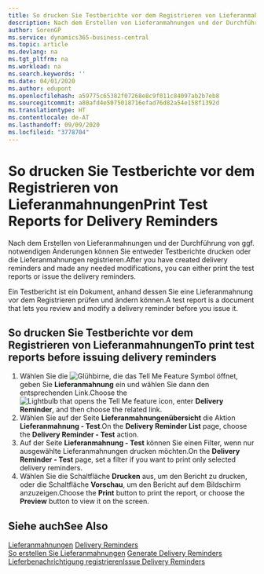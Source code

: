 ```yaml
---
title: So drucken Sie Testberichte vor dem Registrieren von Lieferanmahnungen
description: Nach dem Erstellen von Lieferanmahnungen und der Durchführung von ggf. notwendigen Änderungen können Sie entweder Testberichte drucken oder die Lieferanmahnungen registrieren.
author: SorenGP
ms.service: dynamics365-business-central
ms.topic: article
ms.devlang: na
ms.tgt_pltfrm: na
ms.workload: na
ms.search.keywords: ''
ms.date: 04/01/2020
ms.author: edupont
ms.openlocfilehash: a59775c65382f07268e8c9f011c84097ab2b7eb8
ms.sourcegitcommit: a80afd4e5075018716efad76d82a54e158f1392d
ms.translationtype: HT
ms.contentlocale: de-AT
ms.lasthandoff: 09/09/2020
ms.locfileid: "3778704"
---
```

# <a name="print-test-reports-for-delivery-reminders"></a><span data-ttu-id="3b98e-103">So drucken Sie Testberichte vor dem Registrieren von Lieferanmahnungen</span><span class="sxs-lookup"><span data-stu-id="3b98e-103">Print Test Reports for Delivery Reminders</span></span>
<span data-ttu-id="3b98e-104">Nach dem Erstellen von Lieferanmahnungen und der Durchführung von ggf. notwendigen Änderungen können Sie entweder Testberichte drucken oder die Lieferanmahnungen registrieren.</span><span class="sxs-lookup"><span data-stu-id="3b98e-104">After you have created delivery reminders and made any needed modifications, you can either print the test reports or issue the delivery reminders.</span></span>  

<span data-ttu-id="3b98e-105">Ein Testbericht ist ein Dokument, anhand dessen Sie eine Lieferanmahnung vor dem Registrieren prüfen und ändern können.</span><span class="sxs-lookup"><span data-stu-id="3b98e-105">A test report is a document that lets you review and modify a delivery reminder before you issue it.</span></span>  

## <a name="to-print-test-reports-before-issuing-delivery-reminders"></a><span data-ttu-id="3b98e-106">So drucken Sie Testberichte vor dem Registrieren von Lieferanmahnungen</span><span class="sxs-lookup"><span data-stu-id="3b98e-106">To print test reports before issuing delivery reminders</span></span>  

1.  <span data-ttu-id="3b98e-107">Wählen Sie die ![Glühbirne, die das Tell Me Feature](../../media/ui-search/search_small.png "Tell me-Funktion") Symbol öffnet, geben Sie **Lieferanmahnung** ein und wählen Sie dann den entsprechenden Link.</span><span class="sxs-lookup"><span data-stu-id="3b98e-107">Choose the ![Lightbulb that opens the Tell Me feature](../../media/ui-search/search_small.png "Tell me what you want to do") icon, enter **Delivery Reminder**, and then choose the related link.</span></span>  
2.  <span data-ttu-id="3b98e-108">Wählen Sie auf der Seite **Lieferanmahnungenübersicht** die Aktion **Lieferanmahnung - Test**.</span><span class="sxs-lookup"><span data-stu-id="3b98e-108">On the **Delivery Reminder List** page, choose the **Delivery Reminder - Test** action.</span></span>  
3.  <span data-ttu-id="3b98e-109">Auf der Seite **Lieferanmahnung - Test** können Sie einen Filter, wenn nur ausgewählte Lieferanmahnungen drucken möchten.</span><span class="sxs-lookup"><span data-stu-id="3b98e-109">On the **Delivery Reminder - Test** page, set a filter if you want to print only selected delivery reminders.</span></span>  
4.  <span data-ttu-id="3b98e-110">Wählen Sie die Schaltfläche **Drucken** aus, um den Bericht zu drucken, oder die Schaltfläche **Vorschau**, um den Bericht auf dem Bildschirm anzuzeigen.</span><span class="sxs-lookup"><span data-stu-id="3b98e-110">Choose the **Print** button to print the report, or choose the **Preview** button to view it on the screen.</span></span>  

## <a name="see-also"></a><span data-ttu-id="3b98e-111">Siehe auch</span><span class="sxs-lookup"><span data-stu-id="3b98e-111">See Also</span></span>  
 <span data-ttu-id="3b98e-112">[Lieferanmahnungen](delivery-reminders.md) </span><span class="sxs-lookup"><span data-stu-id="3b98e-112">[Delivery Reminders](delivery-reminders.md) </span></span>  
 <span data-ttu-id="3b98e-113">[So erstellen Sie Lieferanmahnungen](how-to-generate-delivery-reminders.md) </span><span class="sxs-lookup"><span data-stu-id="3b98e-113">[Generate Delivery Reminders](how-to-generate-delivery-reminders.md) </span></span>  
 [<span data-ttu-id="3b98e-114">Lieferbenachrichtigung registrieren</span><span class="sxs-lookup"><span data-stu-id="3b98e-114">Issue Delivery Reminders</span></span>](how-to-issue-delivery-reminders.md)
